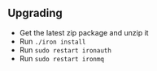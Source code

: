 ## Upgrading

- Get the latest zip package and unzip it
- Run `./iron install`
- Run `sudo restart ironauth`
- Run `sudo restart ironmq`
